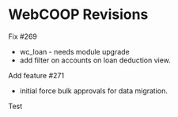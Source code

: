 # WebCOOP Revisions

Fix #269
- wc_loan - needs module upgrade
- add filter on accounts on loan deduction view.

Add feature #271
- initial force bulk approvals for data migration.

Test
